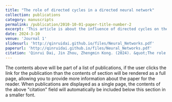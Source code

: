 ```yaml
---
title: "The role of directed cycles in a directed neural network"
collection: publications
category: manuscripts
permalink: /publication/2010-10-01-paper-title-number-2
excerpt: 'This article is about the influence of directed cycles on the dynamics of neural networks'
date: 2024-3-10
venue: 'Journal 1'
slidesurl: 'http://qinruidai.github.io/files/Neural_Networks.pdf'
paperurl: 'http://qinruidai.github.io/files/Neural_Networks.pdf'
citation: 'Qinrui Dai, Jin Zhou, Zhengmin Kong. (2024). &quot;The role of directed cycles in a directed neural network.&quot; <i>Journal 1</i>. 1(2).'
---
```


The contents above will be part of a list of publications, if the user clicks the link for the publication than the contents of section will be rendered as a full page, allowing you to provide more information about the paper for the reader. When publications are displayed as a single page, the contents of the above "citation" field will automatically be included below this section in a smaller font.
